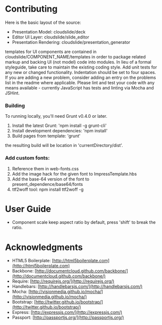 # Contributing #

Here is the basic layout of the source:

* Presentation Model: cloudslide/deck
* Editor UI Layer: cloudslide/slide_editor
* Presentation Rendering: cloudslide/presentation_generator

templates for UI components are contained in cloudslide/COMPONENT_NAME/templates in order to package related markup and backing UI (not model) code into modules. In lieu of a formal styleguide, take care to maintain the existing coding style. Add unit tests for any new or changed functionality. Indentation should be set to four spaces. If you are adding a new problem, consider adding an entry on the problems list in the readme where applicable. Please lint and test your code with any means available - currently JavaScript has tests and linting via Mocha and JSHint.

### Building ###

To running locally, you'll need Grunt v0.4.0 or later.

1. Install the latest Grunt: 'npm install -g grunt-cli'
2. Install development dependencies: 'npm install'
3. Build pages from template: 'grunt'

the resulting build will be location in 'currentDirectory/dist'.

### Add custom fonts: ###
1. Reference them in web-fonts.css
2. Add the image hack for the given font to ImpressTemplate.hbs
3. Add the base-64 version of the font to present_dependence/base64/fonts
4. ttf2woff tool: npm install ttf2woff -g

# User Guide #
* Component scale keep aspect ratio by default, press 'shift' to break the ratio.


# Acknowledgments #

* HTML5 Boilerplate: [http://html5boilerplate.com](http://html5boilerplate.com)
* Backbone: [http://documentcloud.github.com/backbone/](http://documentcloud.github.com/backbone/)
* Require: [http://requirejs.org/](http://requirejs.org/)
* Handlebars: [http://handlebarsjs.com/](http://handlebarsjs.com/)
* Mocha: [http://visionmedia.github.io/mocha/](http://visionmedia.github.io/mocha/)
* Bootstrap: [http://twitter.github.io/bootstrap/](http://twitter.github.io/bootstrap/)
* Express: [http://expressjs.com/](http://expressjs.com/)
* Passport: [http://passportjs.org/](http://passportjs.org/)